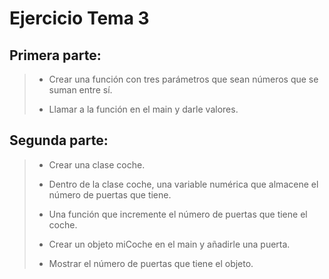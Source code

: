# Ejercicio Tema 3

## Primera parte:

> - Crear una función con tres parámetros que sean números que se suman entre sí.
>
> -  Llamar a la función en el main y darle valores.

## Segunda parte:

> - Crear una clase coche.
> 
> - Dentro de la clase coche, una variable numérica que almacene el número de puertas que tiene.
> 
> - Una función que incremente el número de puertas que tiene el coche.
> 
> - Crear un objeto miCoche en el main y añadirle una puerta.
> 
> - Mostrar el número de puertas que tiene el objeto.
